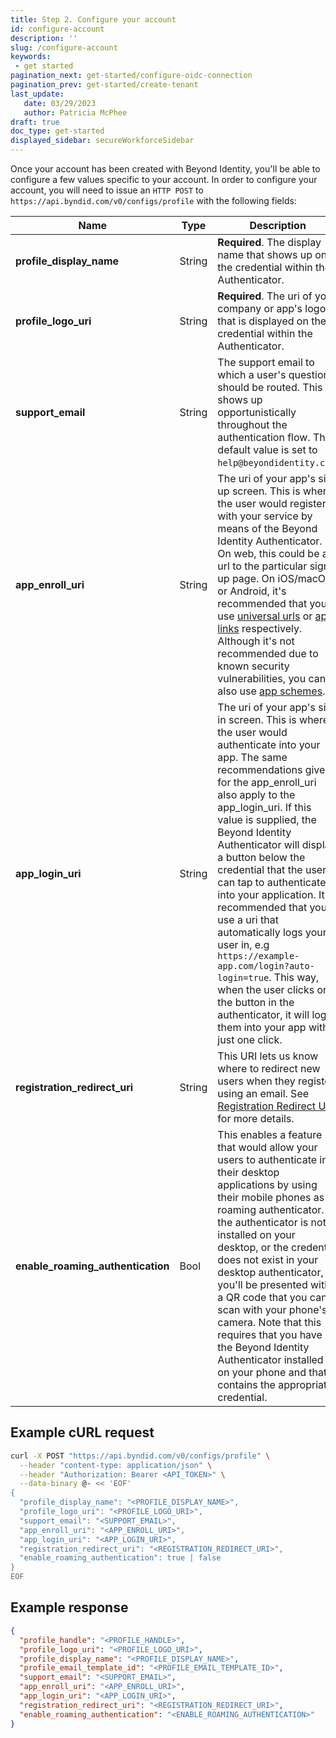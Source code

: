 ```yaml
---
title: Step 2. Configure your account
id: configure-account
description: ''
slug: /configure-account
keywords: 
 - get started
pagination_next: get-started/configure-oidc-connection
pagination_prev: get-started/create-tenant
last_update: 
   date: 03/29/2023
   author: Patricia McPhee
draft: true
doc_type: get-started
displayed_sidebar: secureWorkforceSidebar
---
```



Once your account has been created with Beyond Identity, you'll be able to configure a few values specific to your account. In order to configure your account, you will need to issue an `HTTP POST` to `https://api.byndid.com/v0/configs/profile` with the following fields:

| Name | Type | Description	|
| --- | --- | --- |
| **profile_display_name** | String | **Required**. The display name that shows up on the credential within the Authenticator. |
| **profile_logo_uri** | String | **Required**. The uri of your company or app's logo that is displayed on the credential within the Authenticator.|
| **support_email** | String | The support email to which a user's questions should be routed. This shows up opportunistically throughout the authentication flow. The default value is set to `help@beyondidentity.com`.|
| **app_enroll_uri** | String | The uri of your app's sign up screen. This is where the user would register with your service by means of the Beyond Identity Authenticator. On web, this could be a url to the particular sign up page. On iOS/macOS or Android, it's recommended that you use [universal urls](https://developer.apple.com/documentation/xcode/allowing_apps_and_websites_to_link_to_your_content) or [app links](https://developer.android.com/training/app-links) respectively. Although it's not recommended due to known security vulnerabilities, you can also use [app schemes](https://developer.apple.com/documentation/xcode/allowing_apps_and_websites_to_link_to_your_content/defining_a_custom_url_scheme_for_your_app).|
| **app_login_uri** | String | The uri of your app's sign in screen. This is where the user would authenticate into your app. The same recommendations given for the app_enroll_uri also apply to the app_login_uri. If this value is supplied, the Beyond Identity Authenticator will display a button below the credential that the user can tap to authenticate into your application. It is recommended that you use a uri that automatically logs your user in, e.g `https://example-app.com/login?auto-login=true`. This way, when the user clicks on the button in the authenticator, it will log them into your app with just one click.|
| **registration_redirect_uri** | String | This URI lets us know where to redirect new users when they register using an email. See [Registration Redirect URI](/docs/secure-work/getting-started/registration-redirect-uri) for more details.|
| **enable_roaming_authentication** | Bool | This enables a feature that would allow your users to authenticate into their desktop applications by using their mobile phones as a roaming authenticator. If the authenticator is not installed on your desktop, or the credential does not exist in your desktop authenticator, you'll be presented with a QR code that you can scan with your phone's camera. Note that this requires that you have the Beyond Identity Authenticator installed on your phone and that it contains the appropriate credential.|


## Example cURL request

```bash
curl -X POST "https://api.byndid.com/v0/configs/profile" \
  --header "content-type: application/json" \
  --header "Authorization: Bearer <API_TOKEN>" \
  --data-binary @- << 'EOF'
{
  "profile_display_name": "<PROFILE_DISPLAY_NAME>",
  "profile_logo_uri": "<PROFILE_LOGO_URI>",
  "support_email": "<SUPPORT_EMAIL>",
  "app_enroll_uri": "<APP_ENROLL_URI>",
  "app_login_uri": "<APP_LOGIN_URI>",
  "registration_redirect_uri": "<REGISTRATION_REDIRECT_URI>",
  "enable_roaming_authentication": true | false
}
EOF
```

## Example response

```json
{
  "profile_handle": "<PROFILE_HANDLE>",
  "profile_logo_uri": "<PROFILE_LOGO_URI>",
  "profile_display_name": "<PROFILE_DISPLAY_NAME>",
  "profile_email_template_id": "<PROFILE_EMAIL_TEMPLATE_ID>",
  "support_email": "<SUPPORT_EMAIL>",
  "app_enroll_uri": "<APP_ENROLL_URI>",
  "app_login_uri": "<APP_LOGIN_URI>",
  "registration_redirect_uri": "<REGISTRATION_REDIRECT_URI>",
  "enable_roaming_authentication": "<ENABLE_ROAMING_AUTHENTICATION>"
}
